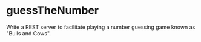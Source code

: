 # guessTheNumber
Write a REST server to facilitate playing a number guessing game known as "Bulls and Cows".
